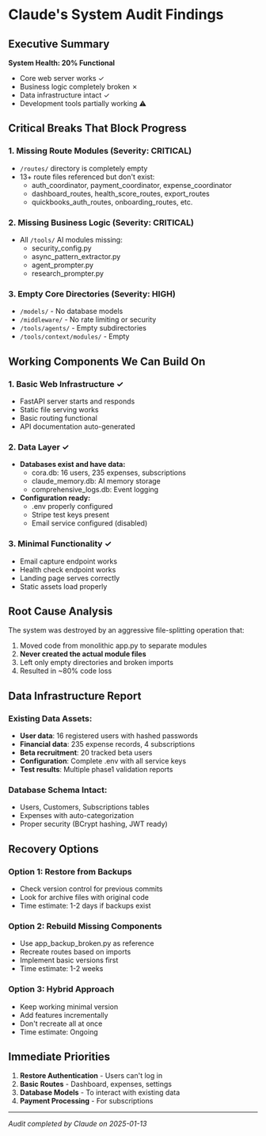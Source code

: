 # Claude's System Audit Findings

## Executive Summary
**System Health: 20% Functional** 
- Core web server works ✓
- Business logic completely broken ✗
- Data infrastructure intact ✓
- Development tools partially working ⚠️

## Critical Breaks That Block Progress

### 1. **Missing Route Modules** (Severity: CRITICAL)
- `/routes/` directory is completely empty
- 13+ route files referenced but don't exist:
  - auth_coordinator, payment_coordinator, expense_coordinator
  - dashboard_routes, health_score_routes, export_routes
  - quickbooks_auth_routes, onboarding_routes, etc.

### 2. **Missing Business Logic** (Severity: CRITICAL)
- All `/tools/` AI modules missing:
  - security_config.py
  - async_pattern_extractor.py
  - agent_prompter.py
  - research_prompter.py

### 3. **Empty Core Directories** (Severity: HIGH)
- `/models/` - No database models
- `/middleware/` - No rate limiting or security
- `/tools/agents/` - Empty subdirectories
- `/tools/context/modules/` - Empty

## Working Components We Can Build On

### 1. **Basic Web Infrastructure** ✓
- FastAPI server starts and responds
- Static file serving works
- Basic routing functional
- API documentation auto-generated

### 2. **Data Layer** ✓
- **Databases exist and have data:**
  - cora.db: 16 users, 235 expenses, subscriptions
  - claude_memory.db: AI memory storage
  - comprehensive_logs.db: Event logging
- **Configuration ready:**
  - .env properly configured
  - Stripe test keys present
  - Email service configured (disabled)

### 3. **Minimal Functionality** ✓
- Email capture endpoint works
- Health check endpoint works
- Landing page serves correctly
- Static assets load properly

## Root Cause Analysis

The system was destroyed by an aggressive file-splitting operation that:
1. Moved code from monolithic app.py to separate modules
2. **Never created the actual module files**
3. Left only empty directories and broken imports
4. Resulted in ~80% code loss

## Data Infrastructure Report

### Existing Data Assets:
- **User data**: 16 registered users with hashed passwords
- **Financial data**: 235 expense records, 4 subscriptions
- **Beta recruitment**: 20 tracked beta users
- **Configuration**: Complete .env with all service keys
- **Test results**: Multiple phase1 validation reports

### Database Schema Intact:
- Users, Customers, Subscriptions tables
- Expenses with auto-categorization
- Proper security (BCrypt hashing, JWT ready)

## Recovery Options

### Option 1: Restore from Backups
- Check version control for previous commits
- Look for archive files with original code
- Time estimate: 1-2 days if backups exist

### Option 2: Rebuild Missing Components  
- Use app_backup_broken.py as reference
- Recreate routes based on imports
- Implement basic versions first
- Time estimate: 1-2 weeks

### Option 3: Hybrid Approach
- Keep working minimal version
- Add features incrementally
- Don't recreate all at once
- Time estimate: Ongoing

## Immediate Priorities

1. **Restore Authentication** - Users can't log in
2. **Basic Routes** - Dashboard, expenses, settings
3. **Database Models** - To interact with existing data
4. **Payment Processing** - For subscriptions

---
*Audit completed by Claude on 2025-01-13*